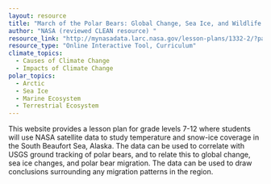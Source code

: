 ```yaml
---
layout: resource
title: "March of the Polar Bears: Global Change, Sea Ice, and Wildlife Migration "
author: "NASA (reviewed CLEAN resource) "
resource_link: "http://mynasadata.larc.nasa.gov/lesson-plans/1332-2/?page_id=474%3F&passid=90"
resource_type: "Online Interactive Tool, Curriculum"
climate_topics:
  - Causes of Climate Change
  - Impacts of Climate Change
polar_topics:
  - Arctic
  - Sea Ice
  - Marine Ecosystem
  - Terrestrial Ecosystem
---
```


This website provides a lesson plan for grade levels 7-12 where students will use NASA satellite data to study temperature and snow-ice coverage in the South Beaufort Sea, Alaska. The data can be used to correlate with USGS ground tracking of polar bears, and to relate this to global change, sea ice changes, and polar bear migration. The data can be used to draw conclusions surrounding any migration patterns in the region.
